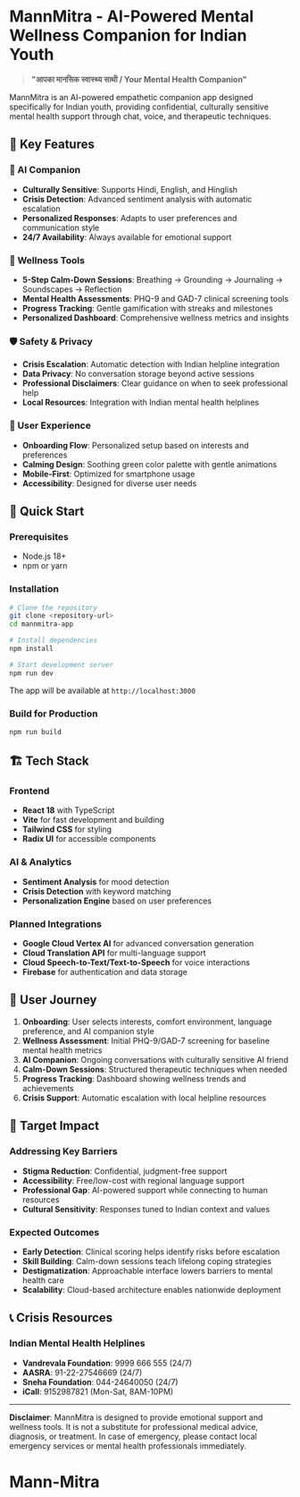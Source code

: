 
# MannMitra - AI-Powered Mental Wellness Companion for Indian Youth

> **"आपका मानसिक स्वास्थ्य साथी / Your Mental Health Companion"**

MannMitra is an AI-powered empathetic companion app designed specifically for Indian youth, providing confidential, culturally sensitive mental health support through chat, voice, and therapeutic techniques.

## 🌟 Key Features

### 🤖 AI Companion
- **Culturally Sensitive**: Supports Hindi, English, and Hinglish
- **Crisis Detection**: Advanced sentiment analysis with automatic escalation
- **Personalized Responses**: Adapts to user preferences and communication style
- **24/7 Availability**: Always available for emotional support

### 🧘 Wellness Tools
- **5-Step Calm-Down Sessions**: Breathing → Grounding → Journaling → Soundscapes → Reflection
- **Mental Health Assessments**: PHQ-9 and GAD-7 clinical screening tools
- **Progress Tracking**: Gentle gamification with streaks and milestones
- **Personalized Dashboard**: Comprehensive wellness metrics and insights

### 🛡️ Safety & Privacy
- **Crisis Escalation**: Automatic detection with Indian helpline integration
- **Data Privacy**: No conversation storage beyond active sessions
- **Professional Disclaimers**: Clear guidance on when to seek professional help
- **Local Resources**: Integration with Indian mental health helplines

### 🎨 User Experience
- **Onboarding Flow**: Personalized setup based on interests and preferences
- **Calming Design**: Soothing green color palette with gentle animations
- **Mobile-First**: Optimized for smartphone usage
- **Accessibility**: Designed for diverse user needs

## 🚀 Quick Start

### Prerequisites
- Node.js 18+ 
- npm or yarn

### Installation

```bash
# Clone the repository
git clone <repository-url>
cd mannmitra-app

# Install dependencies
npm install

# Start development server
npm run dev
```

The app will be available at `http://localhost:3000`

### Build for Production

```bash
npm run build
```

## 🏗️ Tech Stack

### Frontend
- **React 18** with TypeScript
- **Vite** for fast development and building
- **Tailwind CSS** for styling
- **Radix UI** for accessible components

### AI & Analytics
- **Sentiment Analysis** for mood detection
- **Crisis Detection** with keyword matching
- **Personalization Engine** based on user preferences

### Planned Integrations
- **Google Cloud Vertex AI** for advanced conversation generation
- **Cloud Translation API** for multi-language support
- **Cloud Speech-to-Text/Text-to-Speech** for voice interactions
- **Firebase** for authentication and data storage

## 📱 User Journey

1. **Onboarding**: User selects interests, comfort environment, language preference, and AI companion style
2. **Wellness Assessment**: Initial PHQ-9/GAD-7 screening for baseline mental health metrics
3. **AI Companion**: Ongoing conversations with culturally sensitive AI friend
4. **Calm-Down Sessions**: Structured therapeutic techniques when needed
5. **Progress Tracking**: Dashboard showing wellness trends and achievements
6. **Crisis Support**: Automatic escalation with local helpline resources

## 🎯 Target Impact

### Addressing Key Barriers
- **Stigma Reduction**: Confidential, judgment-free support
- **Accessibility**: Free/low-cost with regional language support
- **Professional Gap**: AI-powered support while connecting to human resources
- **Cultural Sensitivity**: Responses tuned to Indian context and values

### Expected Outcomes
- **Early Detection**: Clinical scoring helps identify risks before escalation
- **Skill Building**: Calm-down sessions teach lifelong coping strategies
- **Destigmatization**: Approachable interface lowers barriers to mental health care
- **Scalability**: Cloud-based architecture enables nationwide deployment

## 📞 Crisis Resources

### Indian Mental Health Helplines
- **Vandrevala Foundation**: 9999 666 555 (24/7)
- **AASRA**: 91-22-27546669 (24/7)
- **Sneha Foundation**: 044-24640050 (24/7)
- **iCall**: 9152987821 (Mon-Sat, 8AM-10PM)

---

**Disclaimer**: MannMitra is designed to provide emotional support and wellness tools. It is not a substitute for professional medical advice, diagnosis, or treatment. In case of emergency, please contact local emergency services or mental health professionals immediately.
  # Mann-Mitra
